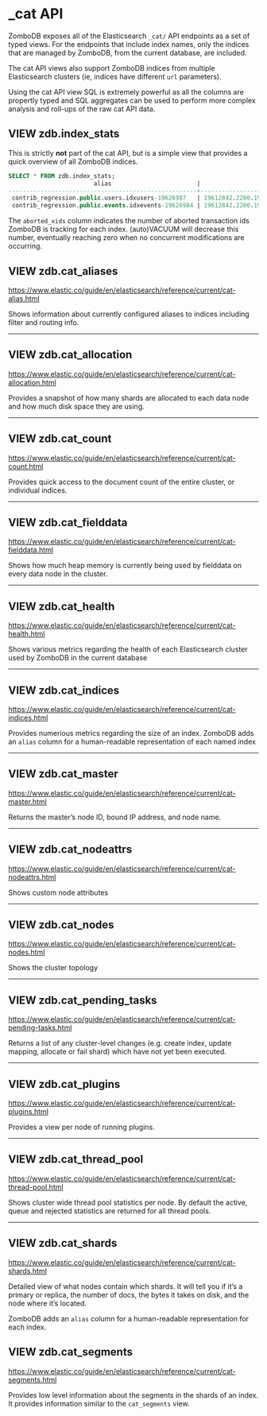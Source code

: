 # _cat API

ZomboDB exposes all of the Elasticsearch `_cat/` API endpoints as a set of typed views.  For the endpoints that include index names, only the indices that are managed by ZomboDB, from the current database, are included.

The cat API views also support ZomboDB indices from multiple Elasticsearch clusters (ie, indices have different `url` parameters).

Using the cat API view SQL is extremely powerful as all the columns are propertly typed and SQL aggregates can be used to perform more complex analysis and roll-ups of the raw cat API data.

## VIEW zdb.index_stats

This is strictly **not** part of the cat API, but is a simple view that provides a quick overview of all ZomboDB indices.

```sql
SELECT * FROM zdb.index_stats;
                        alias                        |                 index_name                 |          url           | table_name | es_docs | es_size | es_size_bytes | pg_docs_estimate | pg_size | pg_size_bytes | shards | replicas | doc_count | aborted_xids 
-----------------------------------------------------+--------------------------------------------+------------------------+------------+---------+---------+---------------+------------------+---------+---------------+--------+----------+-----------+--------------
 contrib_regression.public.users.idxusers-19626987   | 19612842.2200.19613374.19626987-511460435  | http://localhost:9200/ | users      | 264308  | 49 MB   |      51656478 |           264308 | 44 MB   |      45916160 | 5      | 0        | 264308    |            0
 contrib_regression.public.events.idxevents-19626984 | 19612842.2200.19613366.19626984-1471956215 | http://localhost:9200/ | events     | 415709  | 725 MB  |     760595414 |           117810 | 150 MB  |     157614080 | 5      | 0        | 126246    |            0
```

The `aborted_xids` column indicates the number of aborted transaction ids ZomboDB is tracking for each index.  (auto)VACUUM will decrease this number, eventually reaching zero when no concurrent modifications are occurring.

## VIEW zdb.cat_aliases

https://www.elastic.co/guide/en/elasticsearch/reference/current/cat-alias.html

Shows information about currently configured aliases to indices including filter and routing info.

---

## VIEW zdb.cat_allocation

https://www.elastic.co/guide/en/elasticsearch/reference/current/cat-allocation.html

Provides a snapshot of how many shards are allocated to each data node and how much disk space they are using.

---

## VIEW zdb.cat_count

https://www.elastic.co/guide/en/elasticsearch/reference/current/cat-count.html

Provides quick access to the document count of the entire cluster, or individual indices.

---

## VIEW zdb.cat_fielddata

https://www.elastic.co/guide/en/elasticsearch/reference/current/cat-fielddata.html

Shows how much heap memory is currently being used by fielddata on every data node in the cluster.

---

## VIEW zdb.cat_health

https://www.elastic.co/guide/en/elasticsearch/reference/current/cat-health.html

Shows various metrics regarding the health of each Elasticsearch cluster used by ZomboDB in the current database

---

## VIEW zdb.cat_indices

https://www.elastic.co/guide/en/elasticsearch/reference/current/cat-indices.html

Provides numerious metrics regarding the size of an index.  ZomboDB adds an `alias` column for a human-readable representation of each named index

---

## VIEW zdb.cat_master

https://www.elastic.co/guide/en/elasticsearch/reference/current/cat-master.html

Returns the master’s node ID, bound IP address, and node name.

---

## VIEW zdb.cat_nodeattrs

https://www.elastic.co/guide/en/elasticsearch/reference/current/cat-nodeattrs.html

Shows custom node attributes

---

## VIEW zdb.cat_nodes

https://www.elastic.co/guide/en/elasticsearch/reference/current/cat-nodes.html

Shows the cluster topology

---

## VIEW zdb.cat_pending_tasks

https://www.elastic.co/guide/en/elasticsearch/reference/current/cat-pending-tasks.html

Returns a list of any cluster-level changes (e.g. create index, update mapping, allocate or fail shard) which have not yet been executed.

---

## VIEW zdb.cat_plugins

https://www.elastic.co/guide/en/elasticsearch/reference/current/cat-plugins.html

Provides a view per node of running plugins.

---

## VIEW zdb.cat_thread_pool

https://www.elastic.co/guide/en/elasticsearch/reference/current/cat-thread-pool.html

Shows cluster wide thread pool statistics per node. By default the active, queue and rejected statistics are returned for all thread pools.

---

## VIEW zdb.cat_shards

https://www.elastic.co/guide/en/elasticsearch/reference/current/cat-shards.html

Detailed view of what nodes contain which shards. It will tell you if it’s a primary or replica, the number of docs, the bytes it takes on disk, and the node where it’s located.

ZomboDB adds an `alias` column for a human-readable representation for each index.

## VIEW zdb.cat_segments

https://www.elastic.co/guide/en/elasticsearch/reference/current/cat-segments.html

Provides low level information about the segments in the shards of an index. It provides information similar to the `cat_segments` view.